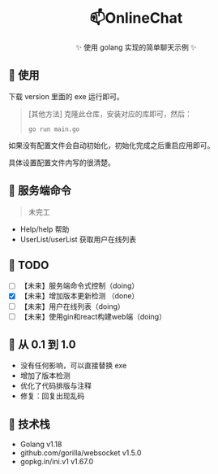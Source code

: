 <div align="center">
  
# 📫OnlineChat
✨ 使用 golang 实现的简单聊天示例 ✨
  
</div>


## 🎈 使用

下载 version 里面的 exe 运行即可。

> [其他方法] 克隆此仓库，安装对应的库即可，然后：
>
> ```shell
> go run main.go
> ```

如果没有配置文件会自动初始化，初始化完成之后重启应用即可。

具体设置配置文件内写的很清楚。

## 🚁 服务端命令

> 未完工

- Help/help 帮助
- UserList/userList 获取用户在线列表

## 📝 TODO

- [ ] 【未来】服务端命令式控制（doing）
- [x] 【未来】增加版本更新检测 （done）
- [ ] 【未来】用户在线列表（doing）
- [ ] 【未来】使用gin和react构建web端（doing）

## 🚀 从 0.1 到 1.0

- 没有任何影响，可以直接替换 exe
- 增加了版本检测
- 优化了代码排版与注释
- 修复：回复出现乱码

## 🎡 技术栈

- Golang v1.18
- github.com/gorilla/websocket v1.5.0
- gopkg.in/ini.v1 v1.67.0
